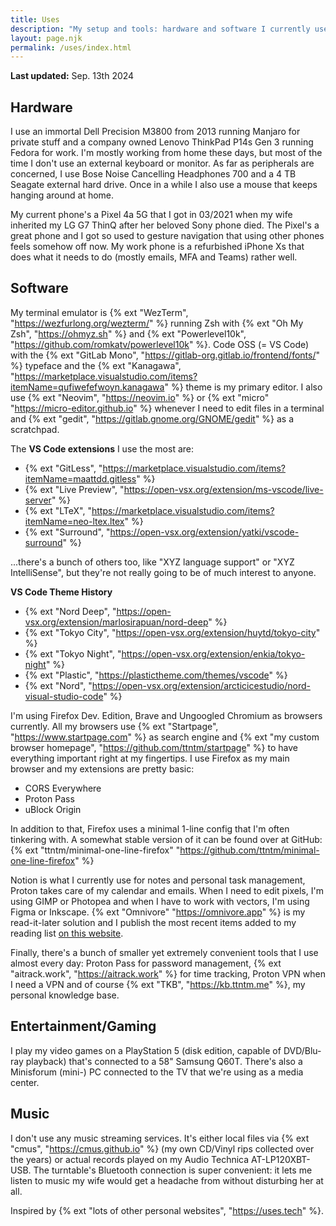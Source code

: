 ```yaml
---
title: Uses
description: "My setup and tools: hardware and software I currently use."
layout: page.njk
permalink: /uses/index.html
---
```


**Last updated:** Sep. 13th 2024

## Hardware

I use an immortal Dell Precision M3800 from 2013 running Manjaro for private stuff and a company owned Lenovo ThinkPad P14s Gen 3 running Fedora for work. I'm mostly working from home these days, but most of the time I don't use an external keyboard or monitor. As far as peripherals are concerned, I use Bose Noise Cancelling Headphones 700 and a 4 TB Seagate external hard drive. Once in a while I also use a mouse that keeps hanging around at home.

My current phone's a Pixel 4a 5G that I got in 03/2021 when my wife inherited my LG G7 ThinQ after her beloved Sony phone died. The Pixel's a great phone and I got so used to gesture navigation that using other phones feels somehow off now. My work phone is a refurbished iPhone Xs that does what it needs to do (mostly emails, MFA and Teams) rather well.

## Software

My terminal emulator is {% ext "WezTerm", "https://wezfurlong.org/wezterm/" %} running Zsh with {% ext "Oh My Zsh", "https://ohmyz.sh" %} and {% ext "Powerlevel10k", "https://github.com/romkatv/powerlevel10k" %}. Code OSS (= VS Code) with the {% ext "GitLab Mono", "https://gitlab-org.gitlab.io/frontend/fonts/" %} typeface and the {% ext "Kanagawa", "https://marketplace.visualstudio.com/items?itemName=qufiwefefwoyn.kanagawa" %} theme is my primary editor. I also use {% ext "Neovim", "https://neovim.io" %} or {% ext "micro" "https://micro-editor.github.io" %} whenever I need to edit files in a terminal and {% ext "gedit", "https://gitlab.gnome.org/GNOME/gedit" %} as a scratchpad.

The **VS Code extensions** I use the most are:

- {% ext "GitLess", "https://marketplace.visualstudio.com/items?itemName=maattdd.gitless" %}
- {% ext "Live Preview", "https://open-vsx.org/extension/ms-vscode/live-server" %}
- {% ext "LTeX", "https://marketplace.visualstudio.com/items?itemName=neo-ltex.ltex" %}
- {% ext "Surround", "https://open-vsx.org/extension/yatki/vscode-surround" %}

...there's a bunch of others too, like "XYZ language support" or "XYZ IntelliSense", but they're not really going to be of much interest to anyone.

**VS Code Theme History**

- {% ext "Nord Deep", "https://open-vsx.org/extension/marlosirapuan/nord-deep" %}
- {% ext "Tokyo City", "https://open-vsx.org/extension/huytd/tokyo-city" %}
- {% ext "Tokyo Night", "https://open-vsx.org/extension/enkia/tokyo-night" %}
- {% ext "Plastic", "https://plastictheme.com/themes/vscode" %}
- {% ext "Nord", "https://open-vsx.org/extension/arcticicestudio/nord-visual-studio-code" %}

I'm using Firefox Dev. Edition, Brave and Ungoogled Chromium as browsers currently. All my browsers use {% ext "Startpage", "https://www.startpage.com" %} as search engine and {% ext "my custom browser homepage", "https://github.com/ttntm/startpage" %} to have everything important right at my fingertips. I use Firefox as my main browser and my extensions are pretty basic:

- CORS Everywhere
- Proton Pass
- uBlock Origin

In addition to that, Firefox uses a minimal 1-line config that I'm often tinkering with. A somewhat stable version of it can be found over at GitHub: {% ext "ttntm/minimal-one-line-firefox" "https://github.com/ttntm/minimal-one-line-firefox" %}

Notion is what I currently use for notes and personal task management, Proton takes care of my calendar and emails. When I need to edit pixels, I'm using GIMP or Photopea and when I have to work with vectors, I'm using Figma or Inkscape. {% ext "Omnivore" "https://omnivore.app" %} is my read-it-later solution and I publish the most recent items added to my reading list [on this website](/reading).

Finally, there's a bunch of smaller yet extremely convenient tools that I use almost every day: Proton Pass for password management, {% ext "aitrack.work", "https://aitrack.work" %} for time tracking, Proton VPN when I need a VPN and of course {% ext "TKB", "https://kb.ttntm.me" %}, my personal knowledge base.

## Entertainment/Gaming

I play my video games on a PlayStation 5 (disk edition, capable of DVD/Blu-ray playback) that's connected to a 58" Samsung Q60T. There's also a Minisforum (mini-) PC connected to the TV that we're using as a media center.

## Music

I don't use any music streaming services. It's either local files via {% ext "cmus", "https://cmus.github.io" %} (my own CD/Vinyl rips collected over the years) or actual records played on my Audio Technica AT-LP120XBT-USB. The turntable's Bluetooth connection is super convenient: it lets me listen to music my wife would get a headache from without disturbing her at all.

<div class="hr shadow mb1"></div>

Inspired by {% ext "lots of other personal websites", "https://uses.tech" %}.
